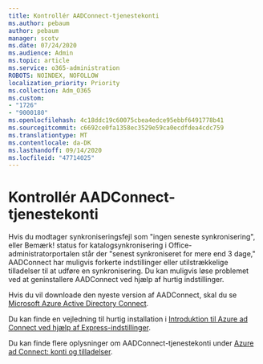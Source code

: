 ```yaml
---
title: Kontrollér AADConnect-tjenestekonti
ms.author: pebaum
author: pebaum
manager: scotv
ms.date: 07/24/2020
ms.audience: Admin
ms.topic: article
ms.service: o365-administration
ROBOTS: NOINDEX, NOFOLLOW
localization_priority: Priority
ms.collection: Adm_O365
ms.custom:
- "1726"
- "9000180"
ms.openlocfilehash: 4c18ddc19c60075cbea4edce95ebbf6491778b41
ms.sourcegitcommit: c6692ce0fa1358ec3529e59ca0ecdfdea4cdc759
ms.translationtype: MT
ms.contentlocale: da-DK
ms.lasthandoff: 09/14/2020
ms.locfileid: "47714025"
---
```

# <a name="check-the-aadconnect-service-accounts"></a>Kontrollér AADConnect-tjenestekonti

Hvis du modtager synkroniseringsfejl som "ingen seneste synkronisering", eller Bemærk! status for katalogsynkronisering i Office-administratorportalen står der "senest synkroniseret for mere end 3 dage," AADConnect har muligvis forkerte indstillinger eller utilstrækkelige tilladelser til at udføre en synkronisering. Du kan muligvis løse problemet ved at geninstallere AADConnect ved hjælp af hurtig indstillinger.

Hvis du vil downloade den nyeste version af AADConnect, skal du se [Microsoft Azure Active Directory Connect](https://go.microsoft.com/fwlink/?LinkId=615771).

Du kan finde en vejledning til hurtig installation i [Introduktion til Azure ad Connect ved hjælp af Express-indstillinger](https://docs.microsoft.com/azure/active-directory/hybrid/how-to-connect-install-express).

Du kan finde flere oplysninger om AADConnect-tjenestekonti under [Azure ad Connect: konti og tilladelser](https://docs.microsoft.com/azure/active-directory/hybrid/reference-connect-accounts-permissions).